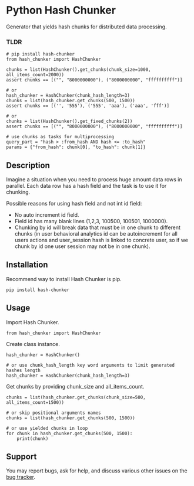 # Python Hash Chunker

Generator that yields hash chunks for distributed data processing.

### TLDR

```
# pip install hash-chunker
from hash_chunker import HashChunker

chunks = list(HashChunker().get_chunks(chunk_size=1000, all_items_count=2000))
assert chunks == [("", "8000000000"), ("8000000000", "ffffffffff")]

# or
hash_chunker = HashChunker(chunk_hash_length=3)
chunks = list(hash_chunker.get_chunks(500, 1500))
assert chunks == [('', '555'), ('555', 'aaa'), ('aaa', 'fff')]

# or
chunks = list(HashChunker().get_fixed_chunks(2))
assert chunks == [("", "8000000000"), ("8000000000", "ffffffffff")]

# use chunks as tasks for multiprocessing
query_part = "hash > :from_hash AND hash <= :to_hash"
params = {"from_hash": chunk[0], "to_hash": chunk[1]}
```

## Description

Imagine a situation when you need to process huge amount data rows in parallel.
Each data row has a hash field and the task is to use it for chunking.

Possible reasons for using hash field and not int id field:
- No auto increment id field.
- Field id has many blank lines (1,2,3, 100500, 100501, 1000000).
- Chunking by id will break data that must be in one chunk to different chunks
(in user behavioral analytics id can be autoincrement for all users actions and
user_session hash is linked to concrete user, so if we chunk by id one user session may
not be in one chunk).

## Installation

Recommend way to install Hash Chunker is pip.

```
pip install hash-chunker
```

## Usage

Import Hash Chunker.
```
from hash_chunker import HashChunker
```

Create class instance.
```
hash_chunker = HashChunker()

# or use chunk_hash_length key word arguments to limit generated hashes length
hash_chunker = HashChunker(chunk_hash_length=3)
```

Get chunks by providing chunk_size and all_items_count.

```
chunks = list(hash_chunker.get_chunks(chunk_size=500, all_items_count=1500))

# or skip positional arguments names
chunks = list(hash_chunker.get_chunks(500, 1500))

# or use yielded chunks in loop
for chunk in hash_chunker.get_chunks(500, 1500):
    print(chunk)
```

## Support
You may report bugs, ask for help, and discuss various other issues
on the [bug tracker](https://github.com/whysage/hash_chunker/issues).
